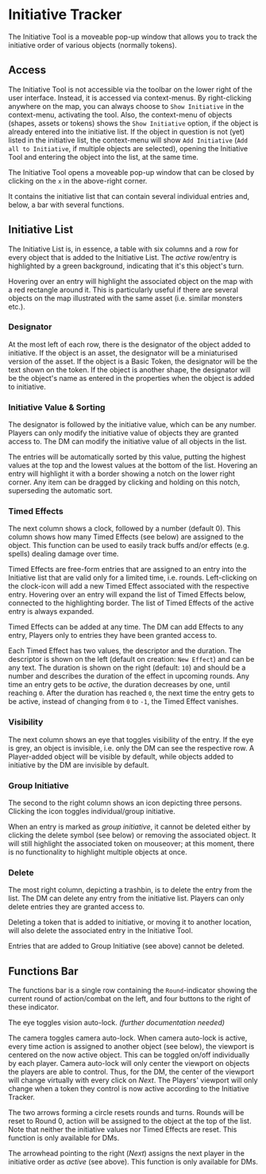 # Initiative Tracker

The Initiative Tool is a moveable pop-up window that allows you to track the initiative order of various objects (normally tokens).

## Access

The Initiative Tool is not accessible via the toolbar on the lower right of the user interface.
Instead, it is accessed via context-menus.
By right-clicking anywhere on the map, you can always choose to `Show Initiative` in the context-menu, activating the tool.
Also, the context-menu of objects (shapes, assets or tokens) shows the `Show Initiative` option, if the object is already entered into the initiative list.
If the object in question is not (yet) listed in the initiative list, the context-menu will show `Add Initiative` (`Add all to Initiative`, if multiple objects are selected), opening the Initiative Tool and entering the object into the list, at the same time.

The Initiative Tool opens a moveable pop-up window that can be closed by clicking on the `x` in the above-right corner.

It contains the initiative list that can contain several individual entries and, below, a bar with several functions.

## Initiative List

The Initiative List is, in essence, a table with six columns and a row for every object that is added to the Initiative List.
The *active* row/entry is highlighted by a green background, indicating that it's this object's turn.

Hovering over an entry will highlight the associated object on the map with a red rectangle around it.
This is particularly useful if there are several objects on the map illustrated with the same asset (i.e. similar monsters etc.).

### Designator

At the most left of each row, there is the designator of the object added to initiative.
If the object is an asset, the designator will be a miniaturised version of the asset.
If the object is a Basic Token, the designator will be the text shown on the token.
If the object is another shape, the designator will be the object's name as entered in the properties when the object is added to initiative.

### Initiative Value & Sorting

The designator is followed by the initiative value, which can be any number.
Players can only modify the initiative value of objects they are granted access to.
The DM can modify the initiative value of all objects in the list.

The entries will be automatically sorted by this value, putting the highest values at the top and the lowest values at the bottom of the list.
Hovering an entry will highlight it with a border showing a notch on the lower right corner.
Any item can be dragged by clicking and holding on this notch, superseding the automatic sort.

### Timed Effects

The next column shows a clock, followed by a number (default 0).
This column shows how many Timed Effects (see below) are assigned to the object.
This function can be used to easily track buffs and/or effects (e.g. spells) dealing damage over time.

Timed Effects are free-form entries that are assigned to an entry into the Initiative list that are valid only for a limited time, i.e. rounds.
Left-clicking on the clock-icon will add a new Timed Effect associated with the respective entry.
Hovering over an entry will expand the list of Timed Effects below, connected to the highlighting border.
The list of Timed Effects of the active entry is always expanded.

Timed Effects can be added at any time.
The DM can add Effects to any entry, Players only to entries they have been granted access to.

Each Timed Effect has two values, the descriptor and the duration.
The descriptor is shown on the left (default on creation: `New Effect`) and can be any text.
The duration is shown on the right (default: `10`) and should be a number and describes the duration of the effect in upcoming rounds.
Any time an entry gets to be *active*, the duration decreases by one, until reaching `0`.
After the duration has reached `0`, the next time the entry gets to be active, instead of changing from `0` to `-1`, the Timed Effect vanishes.

### Visibility

The next column shows an eye that toggles visibility of the entry.
If the eye is grey, an object is invisible, i.e. only the DM can see the respective row.
A Player-added object will be visible by default, while objects added to initiative by the DM are invisible by default.

### Group Initiative

The second to the right column shows an icon depicting three persons.
Clicking the icon toggles individual/group initiative.

When an entry is marked as *group initiative*, it cannot be deleted either by clicking the delete symbol (see below) or removing the associated object.
It will still highlight the associated token on mouseover; at this moment, there is no functionality to highlight multiple objects at once.

### Delete

The most right column, depicting a trashbin, is to delete the entry from the list.
The DM can delete any entry from the initiative list.
Players can only delete entries they are granted access to.

Deleting a token that is added to initiative, or moving it to another location, will also delete the associated entry in the Initiative Tool.

Entries that are added to Group Initiative (see above) cannot be deleted.

## Functions Bar

The functions bar is a single row containing the `Round`-indicator showing the current round of action/combat on the left, and four buttons to the right of these indicator.

The eye toggles vision auto-lock.
*(further documentation needed)*

The camera toggles camera auto-lock.
When camera auto-lock is active, every time action is assigned to another object (see below), the viewport is centered on the now active object.
This can be toggled on/off individually by each player.
Camera auto-lock will only center the viewport on objects the players are able to control.
Thus, for the DM, the center of the viewport will change virtually with every click on *Next*.
The Players' viewport will only change when a token they control is now active according to the Initiative Tracker.

The two arrows forming a circle resets rounds and turns.
Rounds will be reset to Round 0, action will be assigned to the object at the top of the list.
Note that neither the initiative values nor Timed Effects are reset.
This function is only available for DMs.

The arrowhead pointing to the right (*Next*) assigns the next player in the initiative order as *active* (see above).
This function is only available for DMs.
